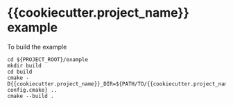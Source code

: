 # {{cookiecutter.project_name}} example

To build the example

```
cd ${PROJECT_ROOT}/example
mkdir build
cd build
cmake -D{{cookiecutter.project_name}}_DIR=${PATH/TO/{{cookiecutter.project_name}}-config.cmake} ..
cmake --build .
```
